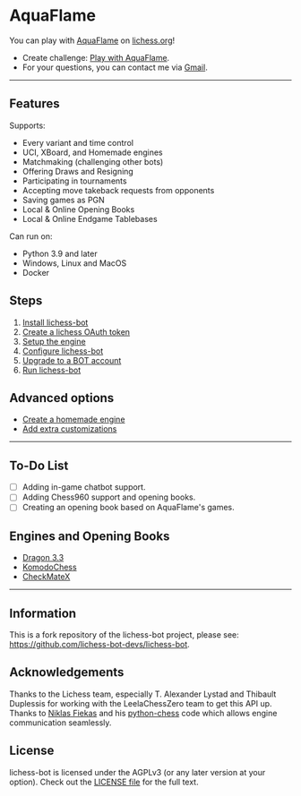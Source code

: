 # AquaFlame
You can play with [AquaFlame](https://lichess.org/@/AquaFlame) on [lichess.org](https://lichess.org)! 
- Create challenge: [Play with AquaFlame](https://lichess.org/?user=AquaFlame#friend).
- For your questions, you can contact me via [Gmail](mailto:efe1anik@gmail.com).

---

## Features
Supports:
- Every variant and time control
- UCI, XBoard, and Homemade engines
- Matchmaking (challenging other bots)
- Offering Draws and Resigning
- Participating in tournaments
- Accepting move takeback requests from opponents
- Saving games as PGN
- Local & Online Opening Books
- Local & Online Endgame Tablebases

Can run on:
- Python 3.9 and later
- Windows, Linux and MacOS
- Docker

## Steps
1. [Install lichess-bot](https://github.com/lichess-bot-devs/lichess-bot/wiki/How-to-Install)
2. [Create a lichess OAuth token](https://github.com/lichess-bot-devs/lichess-bot/wiki/How-to-create-a-Lichess-OAuth-token)
3. [Setup the engine](https://github.com/lichess-bot-devs/lichess-bot/wiki/Setup-the-engine)
4. [Configure lichess-bot](https://github.com/lichess-bot-devs/lichess-bot/wiki/Configure-lichess-bot)
5. [Upgrade to a BOT account](https://github.com/lichess-bot-devs/lichess-bot/wiki/Upgrade-to-a-BOT-account)
6. [Run lichess-bot](https://github.com/lichess-bot-devs/lichess-bot/wiki/How-to-Run-lichess%E2%80%90bot)

## Advanced options
- [Create a homemade engine](https://github.com/lichess-bot-devs/lichess-bot/wiki/Create-a-homemade-engine)
- [Add extra customizations](https://github.com/lichess-bot-devs/lichess-bot/wiki/Extra-customizations)

---

## To-Do List
- [ ] Adding in-game chatbot support.
- [ ] Adding Chess960 support and opening books.
- [ ] Creating an opening book based on AquaFlame's games.

## Engines and Opening Books
- [Dragon 3.3](https://computerchess.org.uk/ccrl/404/cgi/engine_details.cgi?match_length=30&each_game=1&print=Details&each_game=1&eng=Dragon%20by%20Komodo%203.3%2064-bit%208CPU#Dragon_by_Komodo_3_3_64-bit_8CPU)
- [KomodoChess](https://komodochess.com/)
- [CheckMateX](https://github.com/WhChess/CheckMateX)

---

## Information
This is a fork repository of the lichess-bot project, please see: https://github.com/lichess-bot-devs/lichess-bot.

## Acknowledgements
Thanks to the Lichess team, especially T. Alexander Lystad and Thibault Duplessis for working with the LeelaChessZero team to get this API up. Thanks to [Niklas Fiekas](https://github.com/niklasf) and his [python-chess](https://github.com/niklasf/python-chess) code which allows engine communication seamlessly.

## License
lichess-bot is licensed under the AGPLv3 (or any later version at your option). Check out the [LICENSE file](https://github.com/lichess-bot-devs/lichess-bot/blob/master/LICENSE) for the full text.
